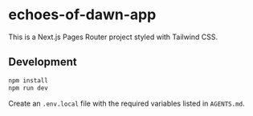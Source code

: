 # echoes-of-dawn-app

This is a Next.js Pages Router project styled with Tailwind CSS.

## Development

```bash
npm install
npm run dev
```

Create an `.env.local` file with the required variables listed in `AGENTS.md`.
